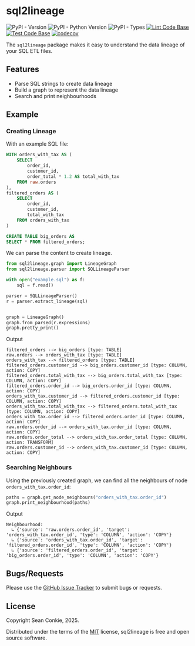 # sql2lineage

![PyPI - Version](https://img.shields.io/pypi/v/sql2lineage)
![PyPI - Python Version](https://img.shields.io/pypi/pyversions/sql2lineage)
![PyPI - Types](https://img.shields.io/pypi/types/sql2lineage)
[![Lint Code Base](https://github.com/sean-conkie/sql2lineage/actions/workflows/lint.yml/badge.svg)](https://github.com/sean-conkie/sql2lineage/actions/workflows/lint.yml)
[![Test Code Base](https://github.com/sean-conkie/sql2lineage/actions/workflows/test.yml/badge.svg)](https://github.com/sean-conkie/sql2lineage/actions/workflows/test.yml)
[![codecov](https://codecov.io/gh/sean-conkie/sql2lineage/graph/badge.svg?token=ZOM3PNJ2SL)](https://codecov.io/gh/sean-conkie/sql2lineage)

The `sql2lineage` package makes it easy to understand the data lineage of your SQL ETL files.

## Features

- Parse SQL strings to create data lineage
- Build a graph to represent the data lineage
- Search and print neighbourhoods

## Example

### Creating Lineage

With an example SQL file:

```sql
WITH orders_with_tax AS (
    SELECT
        order_id,
        customer_id,
        order_total * 1.2 AS total_with_tax
    FROM raw.orders
),
filtered_orders AS (
    SELECT
        order_id,
        customer_id,
        total_with_tax
    FROM orders_with_tax
)

CREATE TABLE big_orders AS
SELECT * FROM filtered_orders;
```

We can parse the content to create lineage.

```python
from sql2lineage.graph import LineageGraph
from sql2lineage.parser import SQLLineageParser

with open("example.sql") as f:
    sql = f.read()

parser = SQLLineageParser()
r = parser.extract_lineage(sql)


graph = LineageGraph()
graph.from_parsed(r.expressions)
graph.pretty_print()
```

Output

```text
filtered_orders --> big_orders [type: TABLE]
raw.orders --> orders_with_tax [type: TABLE]
orders_with_tax --> filtered_orders [type: TABLE]
filtered_orders.customer_id --> big_orders.customer_id [type: COLUMN, action: COPY]
filtered_orders.total_with_tax --> big_orders.total_with_tax [type: COLUMN, action: COPY]
filtered_orders.order_id --> big_orders.order_id [type: COLUMN, action: COPY]
orders_with_tax.customer_id --> filtered_orders.customer_id [type: COLUMN, action: COPY]
orders_with_tax.total_with_tax --> filtered_orders.total_with_tax [type: COLUMN, action: COPY]
orders_with_tax.order_id --> filtered_orders.order_id [type: COLUMN, action: COPY]
raw.orders.order_id --> orders_with_tax.order_id [type: COLUMN, action: COPY]
raw.orders.order_total --> orders_with_tax.order_total [type: COLUMN, action: TRANSFORM]
raw.orders.customer_id --> orders_with_tax.customer_id [type: COLUMN, action: COPY]
```

### Searching Neighbours

Using the previously created graph, we can find all the neighbours of node `orders_with_tax.order_id`:

```python
paths = graph.get_node_neighbours("orders_with_tax.order_id")
graph.print_neighbourhood(paths)
```

Output

```text
Neighbourhood:
  ↳ {'source': 'raw.orders.order_id', 'target': 'orders_with_tax.order_id', 'type': 'COLUMN', 'action': 'COPY'}
  ↳ {'source': 'orders_with_tax.order_id', 'target': 'filtered_orders.order_id', 'type': 'COLUMN', 'action': 'COPY'}
  ↳ {'source': 'filtered_orders.order_id', 'target': 'big_orders.order_id', 'type': 'COLUMN', 'action': 'COPY'}
```

## Bugs/Requests

Please use the [GitHub Issue Tracker](https://github.com/sean-conkie/sql2lineage/issues) to submit bugs or requests.

## License

Copyright Sean Conkie, 2025.

Distributed under the terms of the [MIT](https://github.com/sean-conkie/sql2lineage?tab=MIT-1-ov-file#readme) license, sql2lineage is free and open source software.
